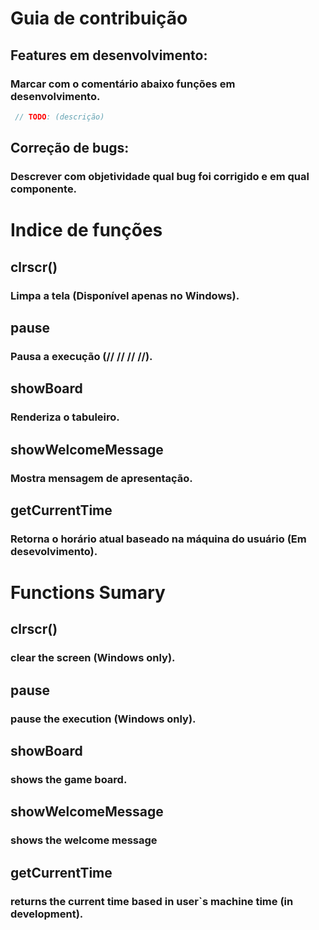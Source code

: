 # Guia de contribuição
## Features em desenvolvimento:
### Marcar com o comentário abaixo funções em desenvolvimento.
```c
 // TODO: (descrição)
```
## Correção de bugs:
###  Descrever com objetividade qual bug foi corrigido e em qual componente.

# Indice de funções

## clrscr() 
### Limpa a tela (Disponível apenas no Windows).
## pause
### Pausa a execução (// // // //).
## showBoard
### Renderiza o tabuleiro.
## showWelcomeMessage
### Mostra mensagem de apresentação.
## getCurrentTime
### Retorna o horário atual baseado na máquina do usuário (Em desevolvimento). 

# Functions Sumary

## clrscr() 
### clear the screen (Windows only).
## pause
### pause the execution (Windows only).
## showBoard
### shows the game board.
## showWelcomeMessage
### shows the welcome message
## getCurrentTime
### returns the current time based in user`s machine time (in development). 